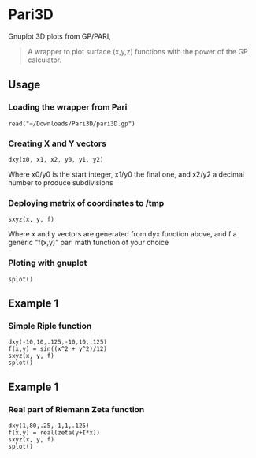 # Pari3D
Gnuplot 3D plots from GP/PARI, 
> A wrapper to plot surface (x,y,z) functions with the power of the GP calculator.

## Usage
### Loading the wrapper from Pari
```
read("~/Downloads/Pari3D/pari3D.gp")
```
### Creating X and Y vectors
```
dxy(x0, x1, x2, y0, y1, y2)
```
Where x0/y0 is the start integer, x1/y0 the final one, and x2/y2 a decimal number to produce subdivisions

### Deploying matrix of coordinates to /tmp
```
sxyz(x, y, f)
```
Where x and y vectors are generated from dyx function above, and f a generic "f(x,y)" pari math function of your choice

### Ploting with gnuplot
```
splot()
```
## Example 1
### Simple Riple function
```
dxy(-10,10,.125,-10,10,.125)
f(x,y) = sin((x^2 + y^2)/12)
sxyz(x, y, f)
splot()
```
## Example 1
### Real part of Riemann Zeta function
```
dxy(1,80,.25,-1,1,.125)
f(x,y) = real(zeta(y+I*x))
sxyz(x, y, f)
splot()
```
